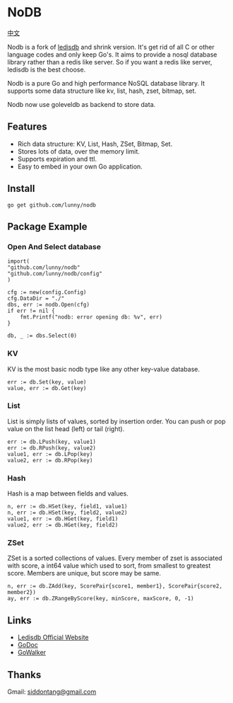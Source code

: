 # NoDB

[中文](https://github.com/lunny/nodb/blob/master/README_CN.md)

Nodb is a fork of [ledisdb](https://github.com/siddontang/ledisdb) and shrink version. It's get rid of all C or other language codes and only keep Go's. It aims to provide a nosql database library rather than a redis like server. So if you want a redis like server, ledisdb is the best choose.

Nodb is a pure Go and high performance NoSQL database library. It supports some data structure like kv, list, hash, zset, bitmap, set.

Nodb now use goleveldb as backend to store data.

## Features

+ Rich data structure: KV, List, Hash, ZSet, Bitmap, Set.
+ Stores lots of data, over the memory limit. 
+ Supports expiration and ttl.
+ Easy to embed in your own Go application.

## Install

    go get github.com/lunny/nodb

## Package Example

### Open And Select database

	import(
	"github.com/lunny/nodb"
	"github.com/lunny/nodb/config"
	)
    
	cfg := new(config.Config)
	cfg.DataDir = "./"
	dbs, err := nodb.Open(cfg)
	if err != nil {
		fmt.Printf("nodb: error opening db: %v", err)
	}

	db, _ := dbs.Select(0)

### KV

KV is the most basic nodb type like any other key-value database.

	err := db.Set(key, value)
	value, err := db.Get(key)

### List

List is simply lists of values, sorted by insertion order.
You can push or pop value on the list head (left) or tail (right).

	err := db.LPush(key, value1)
	err := db.RPush(key, value2)
	value1, err := db.LPop(key)
	value2, err := db.RPop(key)

### Hash

Hash is a map between fields and values.

    n, err := db.HSet(key, field1, value1)
    n, err := db.HSet(key, field2, value2)
    value1, err := db.HGet(key, field1)
    value2, err := db.HGet(key, field2)

### ZSet

ZSet is a sorted collections of values.
Every member of zset is associated with score, a int64 value which used to sort, from smallest to greatest score.
Members are unique, but score may be same.

    n, err := db.ZAdd(key, ScorePair{score1, member1}, ScorePair{score2, member2})
    ay, err := db.ZRangeByScore(key, minScore, maxScore, 0, -1)

## Links

+ [Ledisdb Official Website](http://ledisdb.com)
+ [GoDoc](https://godoc.org/github.com/lunny/nodb)
+ [GoWalker](https://gowalker.org/github.com/lunny/nodb)


## Thanks

Gmail: siddontang@gmail.com
